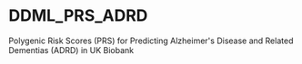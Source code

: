 # DDML_PRS_ADRD
Polygenic Risk Scores (PRS) for Predicting Alzheimer's Disease and Related Dementias (ADRD) in UK Biobank 
